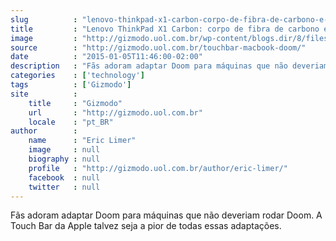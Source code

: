 ```yaml
---
slug          : "lenovo-thinkpad-x1-carbon-corpo-de-fibra-de-carbono-e-quase-11-horas-de-bateria"
title         : "Lenovo ThinkPad X1 Carbon: corpo de fibra de carbono e quase 11 horas de bateria"
image         : "http://gizmodo.uol.com.br/wp-content/blogs.dir/8/files/2016/11/doom-touchbar.jpg"
source        : "http://gizmodo.uol.com.br/touchbar-macbook-doom/"
date          : "2015-01-05T11:46:00-02:00"
description   : "Fãs adoram adaptar Doom para máquinas que não deveriam rodar Doom. A Touch Bar da Apple talvez seja a pior de todas essas adaptações."
categories    : ['technology']
tags          : ['Gizmodo']
site          :
    title     : "Gizmodo"
    url       : "http://gizmodo.uol.com.br"
    locale    : "pt_BR"
author        :
    name      : "Eric Limer"
    image     : null
    biography : null
    profile   : "http://gizmodo.uol.com.br/author/eric-limer/"
    facebook  : null
    twitter   : null
---
```


Fãs adoram adaptar Doom para máquinas que não deveriam rodar Doom. A Touch Bar da Apple talvez seja a pior de todas essas adaptações.
